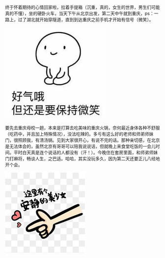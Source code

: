 终于怀着期待的心情回家啦，拉着手提箱（沉重，真的，女生的世界，男生们可能真的不懂），坐的硬卧火车，当天下午从北京出发，第二天中午就到重庆，ps：一路上，过了湖北就开始穿隧道，直到到达重庆之前手机才开始有信号（微笑）。

![picture1](./picture1.jpg)

要先去重庆母校一趟，本来是打算去吃美味的重庆火锅，奈何最近身体各种不舒服（吃药中，并且加上特殊情况），没法吃辣的。多亏有这么好的老师和师弟师妹门，很照顾我，有清汤锅。见到大家很开心，有说不完的话。那种亲切感，在北京是无法体会的，虽然北京有哥哥可以陪我说说话，但就晚上来食堂吃饭的一会儿时间。平时白天真是连个说话的人都没有（汗！）。今晚住在套房里面，和师弟师妹门打麻将，畅谈人生，之巴适。哈哈，其实没玩多久，因为第二天还要正儿八经地开个会。

![picture2](./picture2.jpg)